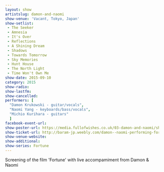 ```yaml
---
layout: show
artistslug: damon-and-naomi
show-venue: 'Vacant, Tokyo, Japan'
show-setlist:
 - The Seeker
 - Amnesia
 - It's Over
 - Reflections
 - A Shining Dream
 - Shadows
 - Towards Tomorrow
 - Sky Memories
 - Hunt House
 - The North Light
 - Time Won't Own Me
show-date: 2015-09-10
category: 2015
show-radio:
show-lastfm:
show-cancelled:
performers: [
  "Damon Krukowski - guitar/vocals",
  "Naomi Yang - keyboards/bass/vocals",
  "Michio Kurihara - guitars"
  ]
facebook-event-url:
show-poster-url: https://media.fullofwishes.co.uk/03-damon-and-naomi/show_assets/2015-09-10/2015-09-10-vacant-tokyo-japan.jpg
show-ticket-url: http://baram-jp.weebly.com/damon--naomi-performing-fortune.html
show-venue-website:
show-additional:
show-series: Fortune
---
```

Screening of the film 'Fortune' with live accompamiment from Damon & Naomi
